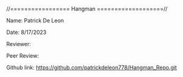 //================= Hangman ===================//

Name: Patrick De Leon

Date: 8/17/2023

Reviewer: 

Peer Review: 

Github link: https://github.com/patrickdeleon778/Hangman_Repo.git